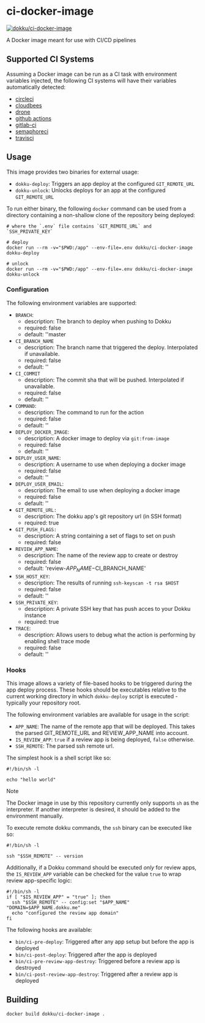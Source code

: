 # ci-docker-image

[![dokku/ci-docker-image](http://dockeri.co/image/dokku/ci-docker-image)](https://registry.hub.docker.com/r/dokku/ci-docker-image)

A Docker image meant for use with CI/CD pipelines

## Supported CI Systems

Assuming a Docker image can be run as a CI task with environment variables
injected, the following CI systems will have their variables automatically
detected:

- [circleci](https://circleci.com/)
- [cloudbees](https://www.cloudbees.com/)
- [drone](https://www.drone.io/)
- [github actions](https://github.com/features/actions)
- [gitlab-ci](https://about.gitlab.com/stages-devops-lifecycle/continuous-integration/)
- [semaphoreci](https://semaphoreci.com/)
- [travisci](https://travis-ci.com/)

## Usage

This image provides two binaries for external usage:

- `dokku-deploy`: Triggers an app deploy at the configured `GIT_REMOTE_URL`
- `dokku-unlock`: Unlocks deploys for an app at the configured `GIT_REMOTE_URL`

To run either binary, the following `docker` command can be used from a
directory containing a non-shallow clone of the repository being deployed:

```shell
# where the `.env` file contains `GIT_REMOTE_URL` and `SSH_PRIVATE_KEY`

# deploy
docker run --rm -v="$PWD:/app" --env-file=.env dokku/ci-docker-image dokku-deploy

# unlock
docker run --rm -v="$PWD:/app" --env-file=.env dokku/ci-docker-image dokku-unlock
```

### Configuration

The following environment variables are supported:

- `BRANCH`:
  - description: The branch to deploy when pushing to Dokku
  - required: false
  - default: ''master
- `CI_BRANCH_NAME`
  - description: The branch name that triggered the deploy. Interpolated if unavailable.
  - required: false
  - default: ''
- `CI_COMMIT`
  - description: The commit sha that will be pushed. Interpolated if unavailable.
  - required: false
  - default: ''
- `COMMAND`:
  - description: The command to run for the action
  - required: false
  - default: ''
- `DEPLOY_DOCKER_IMAGE`:
  - description: A docker image to deploy via `git:from-image`
  - required: false
  - default: ''
- `DEPLOY_USER_NAME`:
  - description: A username to use when deploying a docker image
  - required: false
  - default: ''
- `DEPLOY_USER_EMAIL`:
  - description: The email to use when deploying a docker image
  - required: false
  - default: ''
- `GIT_REMOTE_URL:`
  - description: The dokku app's git repository url (in SSH format)
  - required: true
- `GIT_PUSH_FLAGS:`
  - description: A string containing a set of flags to set on push
  - required: false
- `REVIEW_APP_NAME`:
  - description: The name of the review app to create or destroy
  - required: false
  - default: 'review-$APP_NAME-$CI_BRANCH_NAME'
- `SSH_HOST_KEY`:
  - description: The results of running `ssh-keyscan -t rsa $HOST`
  - required: false
  - default: ''
- `SSH_PRIVATE_KEY`:
  - description: A private SSH key that has push acces to your Dokku instance
  - required: true
- `TRACE`:
  - description: Allows users to debug what the action is performing by enabling shell trace mode
  - required: false
  - default: ''

### Hooks

This image allows a variety of file-based hooks to be triggered during the app
deploy process. These hooks should be executables relative to the current working
directory in which `dokku-deploy` script is executed - typically your repository root.

The following environment variables are available for usage in the script:

- `APP_NAME`: The name of the remote app that will be deployed. This takes
the parsed GIT_REMOTE_URL and REVIEW_APP_NAME into account.
- `IS_REVIEW_APP`: `true` if a review app is being deployed, `false` otherwise.
- `SSH_REMOTE`: The parsed ssh remote url.

The simplest hook is a shell script like so:

```shell
#!/bin/sh -l

echo "hello world"
```

> [!NOTE]
> The Docker image in use by this repository currently only supports `sh` as
> the interpreter. If another interpreter is desired, it should be added to the
> environment manually.

To execute remote dokku commands, the `ssh` binary can be executed like so:

```shell
#!/bin/sh -l

ssh "$SSH_REMOTE" -- version
```

Additionally, if a Dokku command should be executed _only_ for review apps,
the `IS_REVIEW_APP` variable can be checked for the value `true` to wrap
review app-specific logic:

```shell
#!/bin/sh -l
if [ "$IS_REVIEW_APP" = "true" ]; then
  ssh "$SSH_REMOTE" -- config:set "$APP_NAME" "DOMAIN=$APP_NAME.dokku.me"
  echo "configured the review app domain"
fi
```

The following hooks are available:

- `bin/ci-pre-deploy`: Triggered after any app setup but before the app is deployed
- `bin/ci-post-deploy`: Triggered after the app is deployed
- `bin/ci-pre-review-app-destroy`: Triggered before a review app is destroyed
- `bin/ci-post-review-app-destroy`: Triggered after a review app is deployed

## Building

```text
docker build dokku/ci-docker-image .
```
